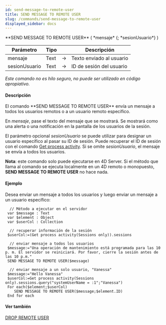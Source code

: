 ```yaml
---
id: send-message-to-remote-user
title: SEND MESSAGE TO REMOTE USER
slug: /commands/send-message-to-remote-user
displayed_sidebar: docs
---
```


<!--REF #_command_.SEND MESSAGE TO REMOTE USER.Syntax-->**SEND MESSAGE TO REMOTE USER** ( *mensaje* {; *sesionUsuario*} )<!-- END REF-->
<!--REF #_command_.SEND MESSAGE TO REMOTE USER.Params-->
| Parámetro | Tipo |  | Descripción |
| --- | --- | --- | --- |
| mensaje | Text | &#8594;  | Texto enviado al usuario |
| sesionUsuario | Text | &#8594;  | ID de sesión del usuario |

<!-- END REF-->

*Este comando no es hilo seguro, no puede ser utilizado en código apropiativo.*


#### Descripción 

<!--REF #_command_.SEND MESSAGE TO REMOTE USER.Summary-->El comando **SEND MESSAGE TO REMOTE USER** envía un mensaje a todos los usuarios remotos o a un usuario remoto específico.<!-- END REF--> 

En *mensaje*, pase el texto del mensaje que se mostrará. Se mostrará como una alerta o una notificación en la pantalla de los usuarios de la sesión.

El parámetro opcional *sesionUsuario* se puede utilizar para designar un usuario específico al pasar su ID de sesión. Puede recuperar el ID de sesión con el comando [Get process activity](get-process-activity.md). Si se omite *sesionUsuario*, el mensaje se envía a todos los usuarios.

**Nota**: este comando solo puede ejecutarse en 4D Server. Si el método que llama al comando se ejecuta localmente en un 4D remoto o monopuesto, **SEND MESSAGE TO REMOTE USER** no hace nada.

#### Ejemplo 

Desea enviar un mensaje a todos los usuarios y luego enviar un mensaje a un usuario específico:

```4d
  // Método a ejecutar en el servidor
 var $message : Text
 var $element : Object
 var $userCol : Collection
 
  // recuperar información de la sesión
 $userCol:=(Get process activity(Sessions only)).sessions
 
  // enviar mensaje a todos los usuarios
 $message:="Una operación de mantenimiento está programada para las 10 p. m. El servidor se reiniciará. Por favor, cierre la sesión antes de las 10 p.m."
 SEND MESSAGE TO REMOTE USER($message)
 
  // enviar mensaje a un solo usuario, "Vanessa"
 $message:="Hello Vanessa"
 $userCol:=Get process activity(Sessions only).sessions.query("systemUserName = :1";"Vanessa")
 For each($element;$userCol)
    SEND MESSAGE TO REMOTE USER($message;$element.ID)
 End for each
```

#### Ver también 

[DROP REMOTE USER](drop-remote-user.md)  